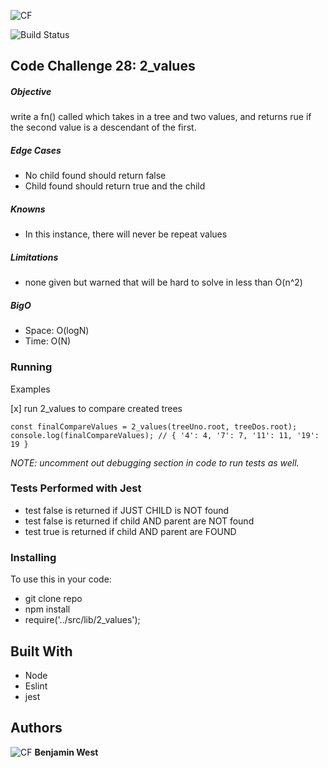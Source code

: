 ![CF](./src/lib/assests/2_values.JPG) 

![Build Status](https://travis-ci.com/bgwest/coding-challenges.svg?branch=2_values)

## Code Challenge 28: 2_values

##### Objective
write a fn() called which takes in a tree and two values, and returns rue if the second value is a descendant of the first.

##### Edge Cases
* No child found should return false
* Child found should return true and the child

##### Knowns

* In this instance, there will never be repeat values

##### Limitations
* none given but warned that will be hard to solve in less than O(n^2)

##### BigO
- Space: O(logN)
- Time: O(N)

### Running

Examples

[x] run 2_values to compare created trees
```
const finalCompareValues = 2_values(treeUno.root, treeDos.root);
console.log(finalCompareValues); // { '4': 4, '7': 7, '11': 11, '19': 19 }
```

*NOTE: uncomment out debugging section in code to run tests as well.*

### Tests Performed with Jest
- test false is returned if JUST CHILD is NOT found
- test false is returned if child AND parent are NOT found
- test true is returned if child AND parent are FOUND

### Installing

To use this in your code:

- git clone repo 
- npm install 
- require('../src/lib/2_values');

## Built With

* Node
* Eslint
* jest

## Authors

![CF](http://i.imgur.com/7v5ASc8.png) **Benjamin West** 

